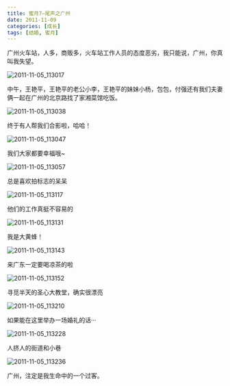 ```yaml
---
title: 蜜月7–尾声之广州
date: 2011-11-09
categories: [成长]
tags: [结婚, 蜜月]
---
```


广州火车站，人多，商贩多，火车站工作人员的态度恶劣，我只能说，广州，你真叫我失望。

![2011-11-05_113017](https://cdn.jsdelivr.net/gh/oec2003/hblog-images/img/202201302102074.jpg)

中午，王艳平，王艳平的老公小李，王艳平的妹妹小杨，包包，付强还有我们夫妻俩一起在广州的北京路找了家湘菜馆吃饭。

![2011-11-05_113038](https://cdn.jsdelivr.net/gh/oec2003/hblog-images/img/202201302102077.jpg)

终于有人帮我们合影啦，哈哈！

![2011-11-05_113047](https://cdn.jsdelivr.net/gh/oec2003/hblog-images/img/202201302102745.jpg)

我们大家都要幸福哦~

![2011-11-05_113057](https://cdn.jsdelivr.net/gh/oec2003/hblog-images/img/202201302103238.jpg)

总是喜欢拍标志的呆呆

![2011-11-05_113117](https://cdn.jsdelivr.net/gh/oec2003/hblog-images/img/202201302102347.jpg)

他们的工作真挺不容易的

![2011-11-05_113131](https://cdn.jsdelivr.net/gh/oec2003/hblog-images/img/202201302102722.jpg)

我是大黄蜂！

![2011-11-05_113143](https://cdn.jsdelivr.net/gh/oec2003/hblog-images/img/202201302104648.jpg)

来广东一定要喝凉茶的啦

![2011-11-05_113152](https://cdn.jsdelivr.net/gh/oec2003/hblog-images/img/202201302102301.jpg)

寻觅半天的圣心大教堂，确实很漂亮


![2011-11-05_113210](https://cdn.jsdelivr.net/gh/oec2003/hblog-images/img/202201302102875.jpg)

如果能在这里举办一场婚礼的话···

![2011-11-05_113228](https://cdn.jsdelivr.net/gh/oec2003/hblog-images/img/202201302102144.jpg)

人挤人的街道和小巷

![2011-11-05_113236](https://cdn.jsdelivr.net/gh/oec2003/hblog-images/img/202201302102596.jpg)

广州，注定是我生命中的一个过客。




